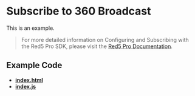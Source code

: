 # Subscribe to 360 Broadcast

This is an example.

> For more detailed information on Configuring and Subscribing with the Red5 Pro SDK, please visit the [Red5 Pro Documentation](https://www.red5pro.com/docs/streaming/subscriber.html).

## Example Code
- **[index.html](index.html)**
- **[index.js](index.js)**
